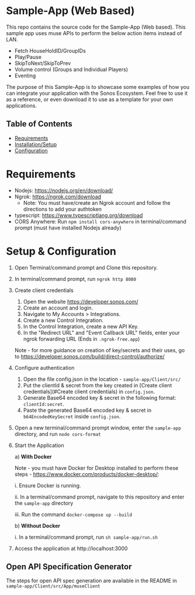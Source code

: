 # Sample-App (Web Based)

This repo contains the source code for the Sample-App (Web based). This sample app uses muse APIs to perform the below action items instead of LAN.

- Fetch HouseHoldID/GroupIDs
- Play/Pause 
- SkipToNext/SkipToPrev
- Volume control (Groups and Individual Players)
- Eventing

The purpose of this Sample-App is to showcase some examples of how you can integrate your application with the Sonos Ecosystem. Feel free to use it as a reference, or even
download it to use as a template for your own applications.


## Table of Contents

- [Requirements](#Requirements)
- [Installation/Setup](#Installation/Setup)
- [Configuration](#Configuration)

# Requirements

- Nodejs: https://nodejs.org/en/download/
- Ngrok: https://ngrok.com/download
	- Note: You must have/create an Ngrok account and follow the directions to add your authtoken
- typescript: https://www.typescriptlang.org/download
- CORS Anywhere: Run `npm install cors-anywhere` in terminal/command prompt (must have installed Nodejs already)

# Setup & Configuration
1. Open Terminal/command prompt and Clone this repository.
2. In terminal/command prompt, run `ngrok http 8080`
3. Create client credentials
	1. Open the website https://developer.sonos.com/
	2. Create an account and login.
	3. Navigate to My Accounts > Integrations.
	4. Create a new Control Integration. 
	5. In the Control Integration, create a new API Key.
	6. In the "Redirect URL" and "Event Callback URL" fields, enter your ngrok forwarding URL (Ends in `.ngrok-free.app`)
	
	Note - for more guidance on creation of key/secrets and their uses, go to https://developer.sonos.com/build/direct-control/authorize/
4. Configure authentication
	1. Open the file config.json in the location - `sample-app/Client/src/`
	2. Put the clientId & secret from the key created in [Create client credentials](#Create client credentials) in `config.json`.
	3. Generate Base64 encoded key & secret in the following format: `clientId:secret`.
	4. Paste the generated Base64 encoded key & secret in `b64EncodedKeySecret` inside `config.json`.
5. Open a new terminal/command prompt window, enter the `sample-app` directory, and run `node cors-format`
6. Start the Application

	a) **With Docker**

    Note - you must have Docker for Desktop installed to perform these steps  - https://www.docker.com/products/docker-desktop/:

	  i. Ensure Docker is running.

	  ii. In a terminal/command prompt, navigate to this repository and enter the `sample-app` directory

	  iii. Run the command `docker-compose up --build`


	b) **Without Docker**

	  i. In a terminal/command prompt, run `sh sample-app/run.sh`
7. Access the application at http://localhost:3000

## Open API Specification Generator
The steps for open API spec generation are available in the README in `sample-app/Client/src/App/museClient`

